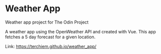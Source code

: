 # Weather App
Weather app project for The Odin Project

A weather app using the OpenWeather API and created with Vue. This app fetches a 5 day forecast for a given location.

Link: https://terchiem.github.io/weather_app/